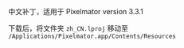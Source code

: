 中文补丁，适用于 Pixelmator version 3.3.1

下载后，将文件夹 `zh_CN.lproj` 移动至 `/Applications/Pixelmator.app/Contents/Resources`
